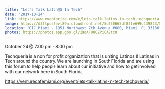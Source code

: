 ```yaml
---
title: "Let’s Talk Latin@S In Tech"
date: "2019-10-24"
link: https://www.eventbrite.com/e/lets-talk-latins-in-tech-techqueria-tickets-77905452305
image: https://d3flpus5evl89n.cloudfront.net/5d530665df82fe699c439823/5d71cc0cdf82fe7f147bbfc6/scaled_640.jpg
location: "CIC Miami - 1951 Northwest 7th Avenue #600, Miami, FL 33136"
photos: https://photos.app.goo.gl/2QoAFU8GZPiCA2tc8
---
```


October 24 @ 7:00 pm - 8:00 pm

Techqueria is a non for profit organization that is uniting Latinos & Latinas in Tech around the country. We are launching in South Florida and are using this forum to help people learn about our initiative and how to get involved with our network here in South Florida.

https://venturecafemiami.org/event/lets-talk-latins-in-tech-techqueria/
